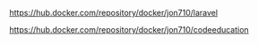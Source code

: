 https://hub.docker.com/repository/docker/jon710/laravel

https://hub.docker.com/repository/docker/jon710/codeeducation
